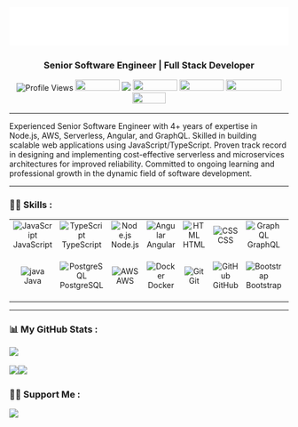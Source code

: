 <div align="center">
   <img src="https://raw.githubusercontent.com/Bhupi2508/Bhupi2508/master/bhupi.gif"/>
  
   ### Senior Software Engineer | Full Stack Developer
   <p align="center"> 
      <img src="https://vbr.wocr.tk/badge?page_id=Bhupi2508&color=00cf00" alt="Profile Views" />  <a href="http://bhupi2508.netlify.app/"><img src="https://img.shields.io/badge/portfolio-1A2C34?style=for-the-badge&logo=prettier&logoColor=F7BA3E" width="80" height="20" /></a>  <a href="mailto:bhupendrasingh.ec18@gmail.com"><img src="https://img.shields.io/badge/Email-me-red" /></a>  <a href="https://www.twitter.com/bhupi2508"><img src="https://img.shields.io/badge/Twitter-1DA1F2?style=for-the-badge&logo=twitter&logoColor=white" width="80" height="20" /></a>  <a href="https://www.linkedin.com/in/bhupi2508"><img src="https://img.shields.io/badge/LinkedIn-0077B5?style=for-the-badge&logo=linkedin&logoColor=white" width="80" height="20" /></a>  <a href="https://www.stackoverflow.com/users/11480540/bhupendra-singh"><img src="https://img.shields.io/badge/Stack Overflow-FE7A16?style=for-the-badge&logo=stack-overflow&logoColor=white" width="100" height="20" /></a>  <a href="https://www.github.com/bhupi2508"><img src="https://img.shields.io/badge/GitHub-100000?style=for-the-badge&logo=github&logoColor=white" width="60" height="20" /></a>  
   </p>
   </p>
</div>
<div align="center">
   <hr>
   <div align="left">
      Experienced Senior Software Engineer with 4+ years of expertise in Node.js, AWS, Serverless, Angular, and GraphQL. Skilled in building scalable web applications using JavaScript/TypeScript. Proven track record in designing and implementing cost-effective serverless and microservices architectures for improved reliability. Committed to ongoing learning and professional growth in the dynamic field of software development.
   </div>
   <hr>
</div>


### 👨‍💻 Skills :

<table>  <tr>  <td align="center" width="96">  <img src="https://techstack-generator.vercel.app/js-icon.svg" alt="JavaScript" width="50" height="50" /><br> JavaScript </td>  <td align="center" width="96">  <img src="https://techstack-generator.vercel.app/ts-icon.svg" alt="TypeScript" width="50" height="50" /><br> TypeScript </td>  <td align="center" width="96">  <img src="https://skillicons.dev/icons?i=nodejs" alt="Node.js" width="50" height="50" /><br> Node.js </td>  <td align="center" width="96">  <img src="https://skillicons.dev/icons?i=angular" alt="Angular" width="50" height="50" /><br> Angular </td>  <td align="center" width="96">  <img src="https://skillicons.dev/icons?i=html" alt="HTML" width="50" height="50" /><br> HTML </td>  <td align="center" width="96">  <img src="https://skillicons.dev/icons?i=css" alt="CSS" width="50" height="50" /><br> CSS </td>  <td align="center" width="96">  <img src="https://techstack-generator.vercel.app/graphql-icon.svg" alt="GraphQL" width="50" height="50" /><br> GraphQL </td>  <td align="center" width="96">  <img src="https://techstack-generator.vercel.app/react-icon.svg" alt="React" width="50" height="50" /><br> React </td>  </tr>  <tr>  <td align="center" width="96">  <img src="https://techstack-generator.vercel.app/java-icon.svg" alt="java" width="50" height="50"><br> Java </td>  <td align="center" width="96">  <img src="https://skillicons.dev/icons?i=postgres" alt="PostgreSQL" width="50" height="50" /><br> PostgreSQL </td>  <td align="center" width="96">  <img src="https://techstack-generator.vercel.app/aws-icon.svg" alt="AWS" width="50" height="50" /><br> AWS </td>  <td align="center" width="96">  <img src="https://techstack-generator.vercel.app/docker-icon.svg" alt="Docker" width="50" height="50" /><br> Docker </td>  <td align="center" width="96">  <img src="https://skillicons.dev/icons?i=express" alt="Git" width="50" height="50" /><br> Git </td>  <td align="center" width="96">  <img src="https://techstack-generator.vercel.app/github-icon.svg" alt="GitHub" width="50" height="50" /><br> GitHub </td>  <td align="center" width="96">  <img src="https://skillicons.dev/icons?i=nestjs" alt="Bootstrap" width="50" height="50" /><br> Bootstrap </td>  <td align="center" width="96">  <img src="https://techstack-generator.vercel.app/restapi-icon.svg" alt="Rest API" width="50" height="50" /><br> Rest API </td>  </tr> </table>
<hr>
  
###  📊 My GitHub Stats :

<a href="http://www.github.com/bhupi2508"><img src="http://github-profile-summary-cards.vercel.app/api/cards/profile-details?username=Bhupi2508&theme=blue_green" /></a>

<a href="http://www.github.com/bhupi2508"><img src="http://github-profile-summary-cards.vercel.app/api/cards/repos-per-language?username=Bhupi2508&theme=blue_green" /></a><a href="http://www.github.com/bhupi2508"><img src="http://github-profile-summary-cards.vercel.app/api/cards/stats?username=Bhupi2508&theme=blue_green"/></a>

### 🙋‍♂️ Support Me :

<a href="https://www.buymeacoffee.com/bhupi2508"><img src="https://cdn.buymeacoffee.com/buttons/v2/default-yellow.png" width="200" /></a>
